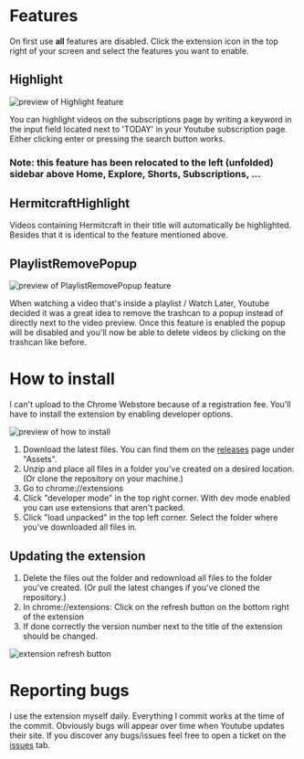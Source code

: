 # Features

On first use **all** features are disabled. Click the extension icon in the top right of your screen and select the features you want to enable.

## Highlight
![preview of Highlight feature](/images/readme/Highlight-preview.gif)

You can highlight videos on the subscriptions page by writing a keyword in the input field located next to 'TODAY' in your Youtube subscription page.
Either clicking enter or pressing the search button works.
### **Note:** this feature has been relocated to the left (unfolded) sidebar above Home, Explore, Shorts, Subscriptions, ...

## HermitcraftHighlight
Videos containing Hermitcraft in their title will automatically be highlighted. Besides that it is identical to the feature mentioned above.

## PlaylistRemovePopup
![preview of PlaylistRemovePopup feature](/images/readme/PlaylistRemovePopup-preview.gif)

When watching a video that's inside a playlist / Watch Later,
Youtube decided it was a great idea to remove the trashcan to a popup instead of directly next to the video preview. Once this feature is enabled the popup will be disabled and you'll now be able to delete videos by clicking on the trashcan like before.

# How to install

I can't upload to the Chrome Webstore because of a registration fee. You'll have to install the extension by enabling developer options.

![preview of how to install](/images/readme/how-to-install.gif)

1. Download the latest files. You can find them on the [releases](https://github.com/Elias8477/YTQualityofLife/releases) page under "Assets".
2. Unzip and place all files in a folder you've created on a desired location. (Or clone the repository on your machine.)
3. Go to chrome://extensions
4. Click "developer mode" in the top right corner. With dev mode enabled you can use extensions that aren't packed.
5. Click "load unpacked" in the top left corner. Select the folder where you've downloaded all files in.

## Updating the extension
1. Delete the files out the folder and redownload all files to the folder you've created. (Or pull the latest changes if you've cloned the repository.)
2. In chrome://extensions: Click on the refresh button on the bottom right of the extension
3. If done correctly the version number next to the title of the extension should be changed.

![extension refresh button](/images/readme/refresh-button.png)

# Reporting bugs
I use the extension myself daily. Everything I commit works at the time of the commit. Obviously bugs will appear over time when Youtube updates their site.
If you discover any bugs/issues feel free to open a ticket on the [issues](https://github.com/Elias8477/YTQualityofLife/issues) tab.
